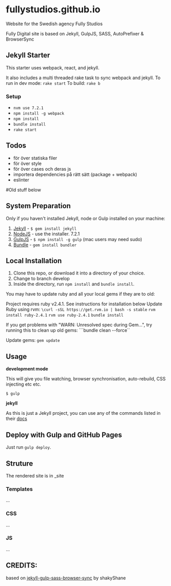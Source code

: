 fullystudios.github.io
=============================
Website for the Swedish agency Fully Studios

Fully Digital site is based on Jekyll, GulpJS, SASS, AutoPrefixer &amp; BrowserSync

## Jekyll Starter

This starter uses webpack, react, and jekyll.

It also includes a multi threaded rake task to sync webpack and jekyll.
To run in dev mode: `rake start`
To build: `rake b`

### Setup

- `nvm use 7.2.1`
- `npm install -g webpack`
- `npm install`
- `bundle install`
- `rake start`

## Todos
- för över statiska filer
- för över style
- för över cases och deras js
- importera dependencies på rätt sätt (package + webpack)
- eslinter

#Old stuff below

## System Preparation
Only if you haven't installed Jekyll, node or Gulp installed on your machine:

1. [Jekyll](http://jekyllrb.com/) - `$ gem install jekyll`
2. [NodeJS](http://nodejs.org) - use the installer. 7.2.1
3. [GulpJS](https://github.com/gulpjs/gulp) - `$ npm install -g gulp` (mac users may need sudo)
4. [Bundle](http://bundler.io/) -  `gem install bundler`

## Local Installation

1. Clone this repo, or download it into a directory of your choice.
2. Change to branch develop 
3. Inside the directory, run `npm install` and `bundle install`.

You may have to update ruby and all your local gems if they are to old:

Project requires ruby v2.4.1. See instructions for installation below
Update Ruby using rvm:
```\curl -sSL https://get.rvm.io | bash -s stable```
```rvm install ruby-2.4.1```
```rvm use ruby-2.4.1```
```bundle install```

If you get problems with "WARN: Unresolved spec during Gem...", try running this to clean up old gems:
```bundle clean --force``

Update gems:
```gem update```
 

## Usage

**development mode**

This will give you file watching, browser synchronisation, auto-rebuild, CSS injecting etc etc.

``` shell
$ gulp
```

**jekyll**

As this is just a Jekyll project, you can use any of the commands listed in their [docs](http://jekyllrb.com/docs/usage/)

## Deploy with Gulp and GitHub Pages

Just run `gulp deploy`.


## Struture

The rendered site is in _site

### Templates

...

### CSS

...

### JS

...


## CREDITS:

based on [jekyll-gulp-sass-browser-sync](https://github.com/shakyShane/jekyll-gulp-sass-browser-sync) by shakyShane